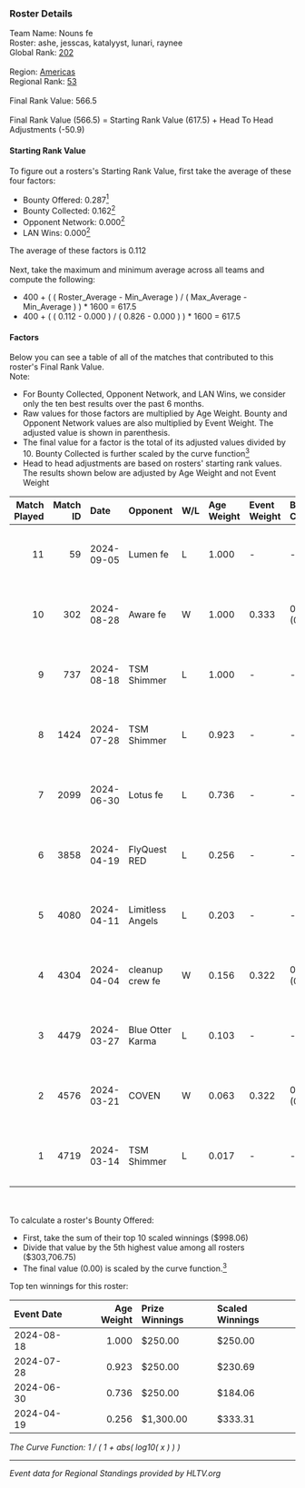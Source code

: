 ### Roster Details<br />
Team Name: Nouns fe<br />
Roster: ashe, jesscas, katalyyst, lunari, raynee<br />
Global Rank: [202](../../standings_global_2024_09_08.md)<br />
<br />
Region: [Americas]( ../../standings_americas_2024_09_08.md)<br />
Regional Rank: [53]( ../../standings_americas_2024_09_08.md)<br />
<br />
Final Rank Value:  566.5<br />
<br />
Final Rank Value (566.5) = Starting Rank Value (617.5) + Head To Head Adjustments (-50.9)<br />

#### Starting Rank Value<br />
To figure out a rosters's Starting Rank Value, first take the average of these four factors:<br />
- Bounty Offered: 0.287[<sup>1</sup>](#table2)
- Bounty Collected: 0.162[<sup>2</sup>](#table1)
- Opponent Network: 0.000[<sup>2</sup>](#table1)
- LAN Wins: 0.000[<sup>2</sup>](#table1)

The average of these factors is 0.112<br />
<br />
Next, take the maximum and minimum average across all teams and compute the following:<br />
- 400 + ( ( Roster_Average - Min_Average ) / ( Max_Average - Min_Average ) ) * 1600 = 617.5
- 400 + ( ( 0.112 - 0.000 ) / ( 0.826 - 0.000 ) ) * 1600 = 617.5


#### Factors<br />
Below you can see a table of all of the matches that contributed to this roster's Final Rank Value.<br />
Note:<br />

- For Bounty Collected, Opponent Network, and LAN Wins, we consider only the ten best results over the past 6 months.
- Raw values for those factors are multiplied by Age Weight. Bounty and Opponent Network values are also multiplied by Event Weight. The adjusted value is shown in parenthesis.
- The final value for a factor is the total of its adjusted values divided by 10. Bounty Collected is further scaled by the curve function[<sup>3</sup>](#curveFunction)
- Head to head adjustments are based on rosters' starting rank values. The results shown below are adjusted by Age Weight and not Event Weight
<span id="table1"></span><br />


| Match Played | Match ID | Date       | Opponent         | W/L | Age Weight | Event Weight | Bounty Collected | Opponent Network | LAN Wins  | H2H Adj. | Roster                                   |
| -: | -: | :- | :- | :- | :- | :- | :- | :- | :- | -: | :- |
|           11 |       59 | 2024-09-05 | Lumen fe         | L   | 1.000      | -            | -                | -                | -         |   -19.03 | ashe, jesscas, katalyyst, lunari, raynee |
|           10 |      302 | 2024-08-28 | Aware fe         | W   | 1.000      | 0.333        | 0.000 (0.000)    | 0.000 (0.000)    | 0 (0.000) |     8.23 | ashe, jesscas, katalyyst, lunari, raynee |
|            9 |      737 | 2024-08-18 | TSM Shimmer      | L   | 1.000      | -            | -                | -                | -         |   -11.96 | ashe, jesscas, katalyyst, lunari, raynee |
|            8 |     1424 | 2024-07-28 | TSM Shimmer      | L   | 0.923      | -            | -                | -                | -         |   -12.01 | ashe, jesscas, katalyyst, lunari, raynee |
|            7 |     2099 | 2024-06-30 | Lotus fe         | L   | 0.736      | -            | -                | -                | -         |   -11.10 | ashe, daria, jesscas, katalyyst, raynee  |
|            6 |     3858 | 2024-04-19 | FlyQuest RED     | L   | 0.256      | -            | -                | -                | -         |    -3.02 | ashe, katalyyst, Knopk@, lunari, tokkis  |
|            5 |     4080 | 2024-04-11 | Limitless Angels | L   | 0.203      | -            | -                | -                | -         |    -3.28 | ashe, jesscas, katalyyst, lunari, tokkis |
|            4 |     4304 | 2024-04-04 | cleanup crew fe  | W   | 0.156      | 0.322        | 0.001 (0.000)    | 0.003 (0.000)    | 0 (0.000) |     2.30 | ashe, jesscas, katalyyst, lunari, tokkis |
|            3 |     4479 | 2024-03-27 | Blue Otter Karma | L   | 0.103      | -            | -                | -                | -         |    -1.60 | ashe, jesscas, katalyyst, lunari, tokkis |
|            2 |     4576 | 2024-03-21 | COVEN            | W   | 0.063      | 0.322        | 0.001 (0.000)    | 0.000 (0.000)    | 0 (0.000) |     0.73 | ashe, jesscas, katalyyst, lunari, tokkis |
|            1 |     4719 | 2024-03-14 | TSM Shimmer      | L   | 0.017      | -            | -                | -                | -         |    -0.21 | ashe, jesscas, katalyyst, lunari, Rice   |

<br />
<span id="table2"></span><br />
To calculate a roster's Bounty Offered:<br />

- First, take the sum of their top 10 scaled winnings ($998.06)
- Divide that value by the 5th highest value among all rosters ($303,706.75)
- The final value (0.00) is scaled by the curve function.[<sup>3</sup>](#curveFunction)

Top ten winnings for this roster:<br />

| Event Date | Age Weight | Prize Winnings | Scaled Winnings |
| :- | -: | :- | :- |
| 2024-08-18 |      1.000 | $250.00        | $250.00         |
| 2024-07-28 |      0.923 | $250.00        | $230.69         |
| 2024-06-30 |      0.736 | $250.00        | $184.06         |
| 2024-04-19 |      0.256 | $1,300.00      | $333.31         |


<span id="curveFunction"></span>_The Curve Function: 1 / ( 1 + abs( log10( x ) ) )_<br />

---
_Event data for Regional Standings provided by HLTV.org_<br />
